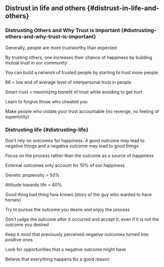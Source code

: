 ## Distrust in life and others {#distrust-in-life-and-others}

### Distrusting Others and Why Trust is Important {#distrusting-others-and-why-trust-is-important}

Generally, people are more trustworthy than expected

By trusting others, one increases their chance of happiness by building mutual trust in our community

You can build a network of trusted people by starting to trust more people

66 = low end of average level of interpersonal trust in people

Smart trust = maximizing benefit of trust while avoiding to get hurt

Learn to forgive those who cheated you

Make people who violate your trust accountable (no revenge, no feeling of superiority)

### Distrusting life {#distrusting-life}

Don’t rely on outcomes for happiness. A good outcome may lead to negative things and a negative outcome may lead to good things

Focus on the process rather than the outcome as a source of happiness

External outcomes only account for 10% of our happiness

Genetic propensity = 50%

Attitude towards life = 40%

Good thing bad thing how knows (story of the guy who wanted to have horses)

Try to pursue the outcome you desire and enjoy the process

Don’t judge the outcome after it occurred and accept it, even if it is not the outcome you desired

Keep it mind that previously perceived negative outcomes turned into positive ones

Look for opportunities that a negative outcome might have

Believe that everything happens for a good reason